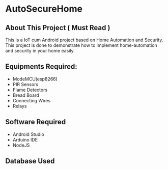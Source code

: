 # AutoSecureHome

## About This Project ( Must Read )

This is a IoT cum Android project based on Home Automation and Security. This project is done to demonstrate how to implement 
home-automation and security in your home easily.

## Equipments Required:

- ModeMCU(esp8266)
- PIR Sensors
- Flame Detectors
- Bread Board
- Connecting Wires
- Relays

## Software Required
- Android Studio
- Arduino IDE
- NodeJS

## Database Used
